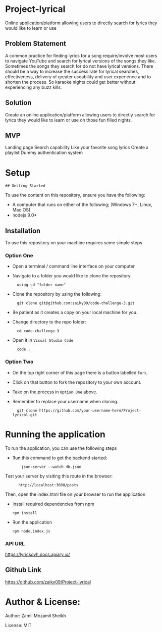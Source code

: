 # Project-lyrical
Online application/platform allowing users to directly search for lyrics they would like to learn or use 

## Problem Statement
A common practice for finding lyrics for a song require/involve most users to navigate YouTube and search for lyrical versions of the songs they like. Sometimes the songs they search for do not have lyrical versions. 
There should be a way to increase the success rate for lyrical searches, effectiveness, delivery of greater useability and user experience and to shorten the process. 
So karaoke nights could get better without experiencing any buzz kills.

## Solution
Create an online application/platform allowing users to directly search for lyrics they would like to learn or use on those fun filled nights.

## MVP
Landing page
Search capability
Like your favorite song lyrics
Create a playlist
Dummy authentication system

# Setup
 
    ## Getting Started
To use the content on this repository, ensure you have the following:

- A computer that runs on either of the following; (Windows 7+, Linux, Mac OS)
- nodejs 9.0+


## Installation

To use this repository on your machine requires some simple steps

### Option One

- Open a terminal / command line interface on your computer
- Navigate to a folder you would like to clone the repository

        using cd "folder name"
        
- Clone the repository by using the following:

        git clone git@github.com:zaiky09/code-challenge-3.git

- Be patient as it creates a copy on your local machine for you.
- Change directory to the repo folder:

        cd code-challenge-3
  

- Open it in ``Visual Studio Code``

        code .

### Option Two

- On the top right corner of this page there is a button labelled ``Fork``.
- Click on that button to fork the repository to your own account.
- Take on the process in ``Option One`` above.
- Remember to replace your username when cloning.

        git clone https://github.com/your-username-here/Project-lyrical.git



# Running the application

To run the application, you can use the following steps 

- Run this command to get the backend started:

          json-server --watch db.json

Test your server by visiting this route in the browser:

          http://localhost:3000/posts

Then, open the index.html file on your browser to run the application.


- Install required dependencies from npm

      npm install
      
- Run the application

      npm node.index.js

### API URL
https://lyricsovh.docs.apiary.io/

## Github Link
https://github.com/zaiky09/Project-lyrical

# Author & License:
Author: Zamil Mozamil Sheikh

License: MIT
